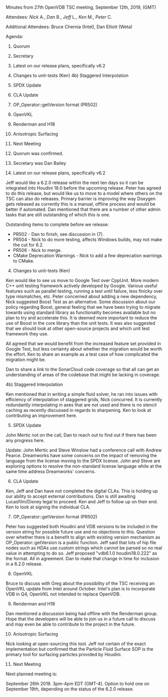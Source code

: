 Minutes from 27th OpenVDB TSC meeting, September 12th, 2019, (GMT)

Attendees: *Nick* A., *Dan* B., *Jeff* L., *Ken* M., *Peter* C.

Additional Attendees: Bruce Chernia (Intel), Dan Elliott (Weta)

Agenda:

1) Quorum
2) Secretary
3) Latest on our release plans, specifically v6.2
4) Changes to unit-tests (Ken)
4b) Staggered Interpolation
5) SPDX Update
6) CLA Update
7) OP_Operator::getVersion format (PR502)
8) OpenVKL
9) Renderman and H18
10) Anisotropic Surfacing
11) Next Meeting

1) Quorum was confirmed.

2) Secretary was Dan Bailey

3) Latest on our release plans, specifically v6.2

Jeff would like a 6.2.0 release within the next ten days so it can be integrated
into Houdini 18.0 before the upcoming release. Peter has agreed to do this
release, but would like us to move to a model where others on the TSC can also
do releases. Primary barrier is improving the way Doxygen gets released as
currently this is a manual, offline process and would be better if automated.
Dan mentioned that there are a number of other admin tasks that are still
outstanding of which this is one.

Outstanding items to complete before we release:

* PR502 - Dan to finish, see discussion in (7).
* PR504 - Nick to do more testing, affects Windows builds, may not make the cut
for 6.2.
* PR506 - Nick to merge.
* CMake Deprecation Warnings - Nick to add a few deprecation warnings to CMake.

4) Changes to unit-tests (Ken)

Ken would like to see us move to Google Test over CppUnit. More modern C++ unit
testing framework actively developed by Google. Various useful features such as
parallel testing, running a test until failure, less finicky over type
mismatches, etc. Peter concerned about adding a new dependency, Nick suggested
Boost Test as an alternative. Some discussion about our policy regarding Boost,
general feeling that we have been trying to migrate towards using standard
library as functionality becomes available but no plan to try and accelerate
this. It is deemed more important to reduce the use of Boost in the core library
than the unit tests. It was also suggested that we should look at other
open-source projects and which unit test framework they use.

All agreed that we would benefit from the increased feature set provided in
Google Test, but less certainty about whether the migration would be worth the
effort. Ken to share an example as a test case of how complicated the migration
might be.

Dan to share a link to the SonarCloud code coverage so that all can get an
understanding of areas of the codebase that might be lacking in coverage.

4b) Staggered Interpolation

Ken mentioned that in writing a simple fluid solver, he ran into issues with
efficiency of interpolation of staggered grids, Nick concurred. It is currently
redundantly interpolating in axes that are not used and there is no stencil
caching as recently discussed in regards to sharpening. Ken to look at
contributing an improvement here.

5) SPDX Update

John Mertic not on the call, Dan to reach out to find out if there has been any
progress here.

Update: John Mertic and Steve Winslow had a conference call with Andrew Pearce.
Dreamworks have some concerns on the impact of removing the language from the
license moving to the SPDX license. John and Steve are exploring options to
resolve the non-standard license language while at the same time address
Dreamworks' concerns.

6) CLA Update

Ken, Jeff and Dan have not completed the digital CLAs. This is holding up our
ability to accept external contributions. Dan is still awaiting Lucasfilm/Disney
legal to proceed. Ken and Jeff to follow up on their end. Ken to look at signing
the individual CLA.

7) OP_Operator::getVersion format (PR502)

Peter has suggested both Houdini and VDB versions to be included in the version
string for possible future use and no objections to this. Question over whether
there is a benefit to align with existing version mechanism as
OP_Operator::getVersion is a public function. Jeff said that lots of hip file
nodes such as HDAs use custom strings which cannot be parsed so no real value in
attempting to do so. Jeff proposed "vdb6.1.0 houdini18.0.222" as the format. All
in agreement. Dan to make that change in time for inclusion in a 6.2.0 release.

8) OpenVKL

Bruce to discuss with Greg about the possibility of the TSC receiving an OpenVKL
update from Intel around October. Intel's plan is to incorporate VDB in Q4,
OpenVKL not intended to replace OpenVDB.

9) Renderman and H18

Dan mentioned a discussion being had offline with the Renderman group. Hope that
the developers will be able to join us in a future call to discuss and may even
be able to contribute to the project in the future.

10) Anisotropic Surfacing

Nick looking at open-sourcing this tool. Jeff not certain of the exact
implementation but confirmed that the Particle Fluid Surface SOP is the primary
tool for surfacing particles provided by Houdini.

11) Next Meeting

Next planned meeting is:

September 26th 2019. 3pm-4pm EDT (GMT-4). Option to hold one on September 19th,
depending on the status of the 6.2.0 release.
